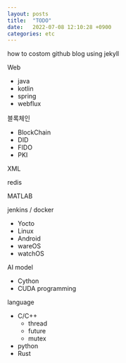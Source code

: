 ```yaml
---
layout: posts
title:  "TODO"
date:   2022-07-08 12:10:28 +0900
categories: etc
---
```


how to costom github blog using jekyll

Web

- java
- kotlin
- spring
- webflux

블록체인

- BlockChain
- DID
- FIDO
- PKI

XML

redis

MATLAB

jenkins / docker

- Yocto
- Linux
- Android
- wareOS
- watchOS

AI model

- Cython
- CUDA programming

language

- C/C++
    - thread
    - future
    - mutex
- python
- Rust